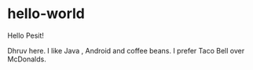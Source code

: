 # hello-world

Hello Pesit!

Dhruv here. I like Java , Android and coffee beans.
I prefer Taco Bell over McDonalds.
